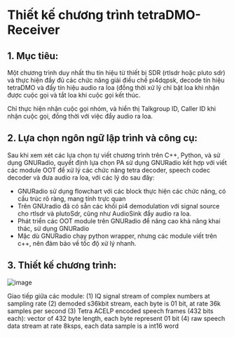 # Thiết kế chương trình tetraDMO-Receiver

## 1. Mục tiêu: 
Một chương trình duy nhất thu tín hiệu từ thiết bị SDR (rtlsdr hoặc pluto sdr) và thực hiện đầy đủ các chức năng giải điều chế pi4dqpsk, decode tín hiệu tetraDMO và đẩy tín hiệu audio ra loa (đồng thời xử lý chỉ bật loa khi nhận được cuộc gọi và tắt loa khi cuộc gọi kết thúc. 

Chỉ thực hiện nhận cuộc gọi nhóm, và hiển thị Talkgroup ID, Caller ID khi nhận cuộc gọi, đồng thời với việc đẩy audio ra loa.

## 2. Lựa chọn ngôn ngữ lập trình và công cụ: 
Sau khi xem xét các lựa chọn tự viết chương trình trên C++, Python, và sử dụng GNURadio, quyết định lựa chọn PA sử dụng GNURadio kết hợp với viết các module OOT để xử lý các chức năng tetra decoder, speech codec decoder và đưa audio ra loa, với các lý do sau đây:
- GNURadio sử dụng flowchart với các block thực hiện các chức năng, có cấu trúc rõ ràng, mang tính trực quan
- Trên GNUradio đã có sẵn các khối pi4 demodulation với signal source cho rtlsdr và plutoSdr, cũng như AudioSink đẩy audio ra loa.
- Phát triển các OOT module trên GNURadio để nâng cao khả năng khai thác, sử dụng GNURadio
- Mặc dù GNURadio chạy python wrapper, nhưng các module viết trên c++, nên đảm bảo về tốc độ xử lý nhanh.

## 3. Thiết kế chương trình:

![image](https://github.com/user-attachments/assets/5c631208-7ae3-4c13-b656-f565dc518c70)

Giao tiếp giữa các module: 
(1) IQ signal stream of complex numbers at sampling rate 
(2) demoded s36kbit stream, each byte is 01 bit, at rate 36k samples per second 
(3) Tetra ACELP encoded speech frames (432 bits each): vector of 432 byte length, each byte represent 01 bit 
(4) raw speech data stream at rate 8ksps, each data sample is a int16 word 

